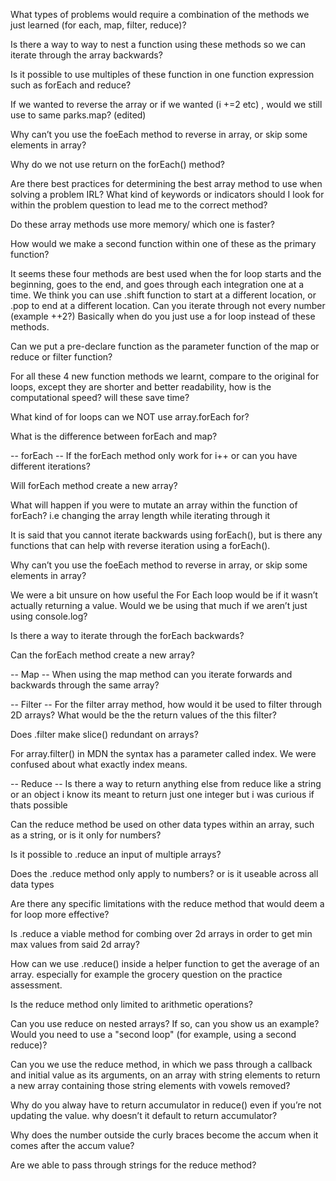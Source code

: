 
What types of problems would require a combination of the methods we just learned (for each, map, filter, reduce)?

Is there a way to way to nest a function using these methods so we can iterate through the array backwards?

Is it possible to use multiples of these function in one function expression such as forEach and reduce?

If we wanted to reverse the array or if we wanted (i +=2 etc) , would we still use to same parks.map? (edited) 

Why can’t you use the foeEach method to reverse in array, or skip some elements in array?

Why do we not use return on the forEach() method?

Are there best practices for determining the best array method to use when solving a problem IRL? What kind of keywords or indicators should I look for within the problem question to lead me to the correct method?

Do these array methods use more memory/ which one is faster?

How would we make a second function within  one of these as the primary function?

It seems these four methods are best used when the for loop starts and the beginning, goes to the end, and goes through each integration one at a time. We think you can use .shift function to start at a different location, or .pop to end at a different location. Can you iterate through not every number (example ++2?)
Basically when do you just use a for loop instead of these methods.

Can we put a pre-declare function as the parameter function of the map or reduce or filter function?

For all these 4 new function methods we learnt, compare to the original for loops, except they are shorter and better readability, how is the computational speed? will these save time?

What kind of for loops can we NOT use array.forEach for?

What is the difference between forEach and map?














-- forEach --
If the forEach method only work for i++ or can you have different iterations?

Will forEach method create a new array?

What will happen if you were to mutate an array within the function of forEach? i.e changing the array length while iterating through it

It is said that you cannot iterate backwards using forEach(), but is there any functions that can help with reverse iteration using a forEach().

Why can’t you use the foeEach method to reverse in array, or skip some elements in array?

We were a bit unsure on how useful the For Each loop would be if it wasn’t actually returning a value.   Would we be using that much if we aren’t just using console.log?

Is there a way to iterate through the forEach backwards?

Can the forEach method create a new array?



-- Map --
When using the map method can you iterate forwards and backwards through the same array? 



-- Filter --
For the filter array method, how would it be used to filter through 2D arrays? What would be the the return values of the this filter?

Does .filter make slice() redundant on arrays?

For array.filter() in MDN the syntax has a parameter called index. We were confused about what exactly index means.



-- Reduce --
Is there a way to return anything else from reduce like a string or an object i know its meant to return just one integer but i was curious if thats possible

Can the reduce method be used on other data types within an array, such as a string, or is it only for numbers?

Is it possible to .reduce an input of multiple arrays?

Does the .reduce method only apply to numbers? or is it useable across all data types

Are there any specific limitations with the reduce method that would deem a for loop more effective?

Is .reduce a viable method for combing over 2d arrays in order to get min max values from said 2d array?

How can we use .reduce() inside a helper function to get the average of an array. especially for example the grocery question on the practice assessment.

Is the reduce method only limited to arithmetic operations?

Can you use reduce on nested arrays? If so, can you show us an example? Would you need to use a "second loop" (for example, using a second reduce)?

Can you we use the reduce method, in which we pass through a callback and initial value as its arguments, on an array with string elements to return a new array containing those string elements with vowels removed?

Why do you alway have to return accumulator in reduce() even if you’re not updating the value. why doesn’t it default to return accumulator?

Why does the number outside the curly braces become the accum when it comes after the accum value?

Are we able to pass through strings for the reduce method?





